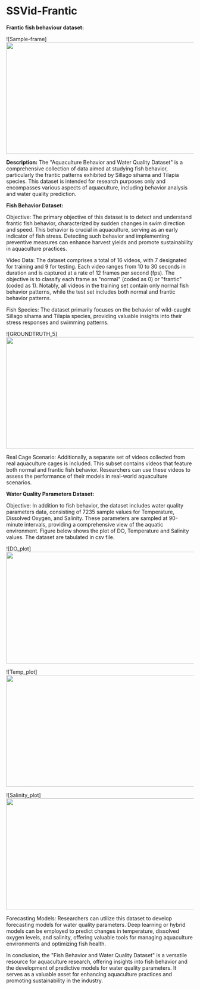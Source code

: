 # SSVid-Frantic
**Frantic fish behaviour dataset:**

![Sample-frame]<img src= "https://github.com/shreesha-sur/SSVid-Frantic/assets/91935551/e060a22a-5695-4a53-9b53-3f97ec191474" width="600" height="300">

**Description:**
The "Aquaculture Behavior and Water Quality Dataset" is a comprehensive collection of data aimed at studying fish behavior, particularly the frantic patterns exhibited by Sillago sihama and Tilapia species. This dataset is intended for research purposes only and encompasses various aspects of aquaculture, including behavior analysis and water quality prediction.

**Fish Behavior Dataset:**

Objective: The primary objective of this dataset is to detect and understand frantic fish behavior, characterized by sudden changes in swim direction and speed. This behavior is crucial in aquaculture, serving as an early indicator of fish stress. Detecting such behavior and implementing preventive measures can enhance harvest yields and promote sustainability in aquaculture practices.

Video Data: The dataset comprises a total of 16 videos, with 7 designated for training and 9 for testing. Each video ranges from 10 to 30 seconds in duration and is captured at a rate of 12 frames per second (fps). The objective is to classify each frame as "normal" (coded as 0) or "frantic" (coded as 1). Notably, all videos in the training set contain only normal fish behavior patterns, while the test set includes both normal and frantic behavior patterns.

Fish Species: The dataset primarily focuses on the behavior of wild-caught Sillago sihama and Tilapia species, providing valuable insights into their stress responses and swimming patterns.

![GROUNDTRUTH_5]<img src= "https://github.com/shreesha-sur/SSVid-Frantic/assets/91935551/b6963727-069b-4ec9-90bd-459251618da1" width="600" height="300">

Real Cage Scenario: Additionally, a separate set of videos collected from real aquaculture cages is included. This subset contains videos that feature both normal and frantic fish behavior. Researchers can use these videos to assess the performance of their models in real-world aquaculture scenarios.


**Water Quality Parameters Dataset:**

Objective: In addition to fish behavior, the dataset includes water quality parameters data, consisting of 7235 sample values for Temperature, Dissolved Oxygen, and Salinity. These parameters are sampled at 90-minute intervals, providing a comprehensive view of the aquatic environment. Figure below shows the plot of DO, Temperature and Salinity values. The dataset are tabulated in csv file.

![DO_plot]<img src= "https://github.com/shreesha-sur/SSVid-Frantic/assets/91935551/8e1aaa1d-07eb-4429-80cf-b1a2f1c53994" width="600" height="300">

![Temp_plot]<img src= "https://github.com/shreesha-sur/SSVid-Frantic/assets/91935551/62d7f025-e689-4aa2-912d-5024a36c6630" width="600" height="300">

![Salinity_plot]<img src= "https://github.com/shreesha-sur/SSVid-Frantic/assets/91935551/9b324db0-2297-464e-aef5-a30538375805" width="600" height="300">

Forecasting Models: Researchers can utilize this dataset to develop forecasting models for water quality parameters. Deep learning or hybrid models can be employed to predict changes in temperature, dissolved oxygen levels, and salinity, offering valuable tools for managing aquaculture environments and optimizing fish health.

In conclusion, the "Fish Behavior and Water Quality Dataset" is a versatile resource for aquaculture research, offering insights into fish behavior and the development of predictive models for water quality parameters. It serves as a valuable asset for enhancing aquaculture practices and promoting sustainability in the industry.
